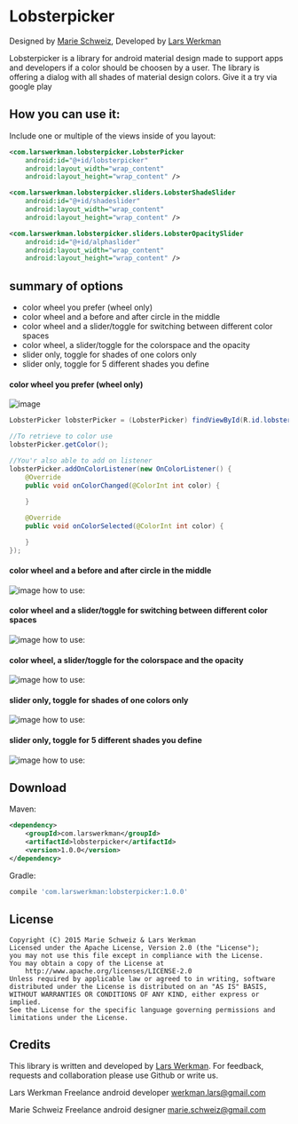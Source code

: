 # Lobsterpicker
Designed by <a href="http://dvsty.com">Marie Schweiz</a>, Developed by <a href="https://larswerkman.com">Lars Werkman</a>

Lobsterpicker is a library for android material design made to support apps and developers if a color should be choosen by a user. The library is offering a dialog with all shades of material design colors. Give it a try via google play

## How you can use it:

Include one or multiple of the views inside of you layout:
```xml
<com.larswerkman.lobsterpicker.LobsterPicker
    android:id="@+id/lobsterpicker"
    android:layout_width="wrap_content"
    android:layout_height="wrap_content" />

<com.larswerkman.lobsterpicker.sliders.LobsterShadeSlider
    android:id="@+id/shadeslider"
    android:layout_width="wrap_content"
    android:layout_height="wrap_content" />

<com.larswerkman.lobsterpicker.sliders.LobsterOpacitySlider
    android:id="@+id/alphaslider"
    android:layout_width="wrap_content"
    android:layout_height="wrap_content" />
```


## summary of options

* color wheel you prefer (wheel only)
* color wheel and a before and after circle in the middle
* color wheel and a slider/toggle for switching between different color spaces
* color wheel, a slider/toggle for the colorspace and the opacity
* slider only, toggle for shades of one colors only
* slider only,  toggle for 5 different shades you define


#### color wheel you prefer (wheel only)

![image](http://dvsty.com/git-lobsterpicker/option-wheel.png)

```java
LobsterPicker lobsterPicker = (LobsterPicker) findViewById(R.id.lobsterpicker);

//To retrieve to color use
lobsterPicker.getColor();

//You'r also able to add on listener
lobsterPicker.addOnColorListener(new OnColorListener() {
    @Override
    public void onColorChanged(@ColorInt int color) {
        
    }

    @Override
    public void onColorSelected(@ColorInt int color) {

    }
});
```

#### color wheel and a before and after circle in the middle

![image](http://dvsty.com/git-lobsterpicker/option-wheel-circle.png)
how to use:

#### color wheel and a slider/toggle for switching between different color spaces

![image](http://dvsty.com/git-lobsterpicker/option-wheel-toggle-opacity.png)
how to use:

#### color wheel, a slider/toggle for the colorspace and the opacity

![image](http://dvsty.com/git-lobsterpicker/option-wheel-toggle-opacity.png)
how to use:

#### slider only, toggle for shades of one colors only

![image]()
how to use:

#### slider only,  toggle for 5 different shades you define

![image](http://dvsty.com/git-lobsterpicker/option-toggle.png)
how to use:


## Download
Maven:
```xml
<dependency>
	<groupId>com.larswerkman</groupId>
	<artifactId>lobsterpicker</artifactId>
	<version>1.0.0</version>
</dependency>
```

Gradle:
```groovy
compile 'com.larswerkman:lobsterpicker:1.0.0'
``` 


## License
```license
Copyright (C) 2015 Marie Schweiz & Lars Werkman
Licensed under the Apache License, Version 2.0 (the "License");
you may not use this file except in compliance with the License.
You may obtain a copy of the License at
    http://www.apache.org/licenses/LICENSE-2.0
Unless required by applicable law or agreed to in writing, software
distributed under the License is distributed on an "AS IS" BASIS,
WITHOUT WARRANTIES OR CONDITIONS OF ANY KIND, either express or implied.
See the License for the specific language governing permissions and
limitations under the License.
```


## Credits
This library is written and developed by <a href="https://larswerkman.com">Lars Werkman</a>. For feedback, requests and collaboration please use Github or write us. 

Lars Werkman
Freelance android developer
werkman.lars@gmail.com

Marie Schweiz
Freelance android designer
marie.schweiz@gmail.com
